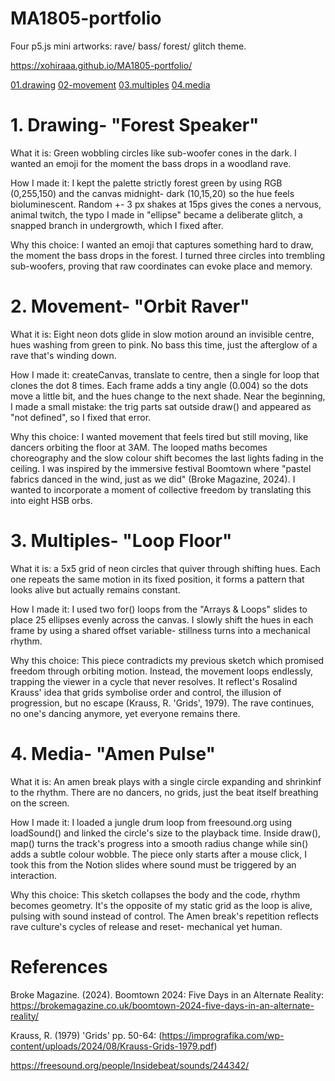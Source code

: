 # MA1805-portfolio
Four p5.js mini artworks: rave/ bass/ forest/ glitch theme.

https://xohiraaa.github.io/MA1805-portfolio/

[01.drawing](01.drawing/index.html)
[02-movement](02-movement/index.html)
[03.multiples](03.multiples/index.html)
[04.media](04.media/index.html)




# 1. Drawing- "Forest Speaker"
  What it is: 
  Green wobbling circles like sub-woofer cones in the dark. I wanted an emoji for the moment the bass drops in a woodland rave.

  How I made it: 
  I kept the palette strictly forest green by using RGB (0,255,150) and the canvas midnight- dark (10,15,20) so the hue feels bioluminescent. Random +- 3 px shakes at 15ps gives the cones a nervous, animal twitch, the typo I made in "ellipse" became a deliberate glitch, a snapped branch in undergrowth, which I fixed after. 

  Why this choice: 
  I wanted an emoji that captures something hard to draw, the moment the bass drops in the forest. I turned three circles into trembling sub-woofers, proving that raw coordinates can evoke place and memory.

# 2. Movement- "Orbit Raver" 
What it is: Eight neon dots glide in slow motion around an invisible centre, hues washing from green to pink. No bass this time, just the afterglow of a rave that's winding down.

How I made it: createCanvas, translate to centre, then a single for loop that clones the dot 8 times. Each frame adds a tiny angle (0.004) so the dots move a little bit, and the hues change to the next shade. Near the beginning, I made a small mistake: the trig parts sat outside draw() and appeared as "not defined", so I fixed that error.

Why this choice:
I wanted movement that feels tired but still moving, like dancers orbiting the floor at 3AM. The looped maths becomes choreography and the slow colour shift becomes the last lights fading in the ceiling. I was inspired by the immersive festival Boomtown where "pastel fabrics danced in the wind, just as we did" (Broke Magazine, 2024). I wanted to incorporate a moment of collective freedom by translating this into eight HSB orbs.

# 3. Multiples- "Loop Floor"
What it is: a 5x5 grid of neon circles that quiver through shifting hues. Each one repeats the same motion in its fixed position, it forms a pattern that looks alive but actually remains constant.

How I made it: I used two for() loops from the "Arrays & Loops" slides to place 25 ellipses evenly across the canvas. I slowly shift the hues in each frame by using a shared offset variable- stillness turns into a mechanical rhythm.

Why this choice: This piece contradicts my previous sketch which promised freedom through orbiting motion. Instead, the movement loops endlessly, trapping the viewer in a cycle that never resolves. It reflect's Rosalind Krauss' idea that grids symbolise order and control, the illusion of progression, but no escape (Krauss, R. 'Grids', 1979). The rave continues, no one's dancing anymore, yet everyone remains there.

# 4. Media- "Amen Pulse"
What it is: An amen break plays with a single circle expanding and shrinkinf to the rhythm. There are no dancers, no grids, just the beat itself breathing on the screen.

How I made it: I loaded a jungle drum loop from freesound.org using loadSound() and linked the circle's size to the playback time. Inside draw(), map() turns the track's progress into a smooth radius change while sin() adds a subtle colour wobble. The piece only starts after a mouse click, I took this from the Notion slides where sound must be triggered by an interaction. 

Why this choice: This sketch collapses the body and the code, rhythm becomes geometry. It's the opposite of my static grid as the loop is alive, pulsing with sound instead of control. The Amen break's repetition reflects rave culture's cycles of release and reset- mechanical yet human.

# References 

Broke Magazine. (2024). Boomtown 2024: Five Days in an Alternate Reality: https://brokemagazine.co.uk/boomtown-2024-five-days-in-an-alternate-reality/

Krauss, R. (1979) 'Grids' pp. 50-64: (https://imprografika.com/wp-content/uploads/2024/08/Krauss-Grids-1979.pdf)

https://freesound.org/people/Insidebeat/sounds/244342/
